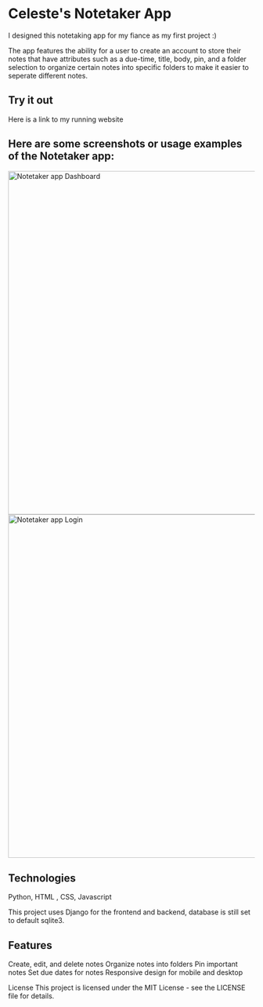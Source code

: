 # Celeste's Notetaker App

I designed this notetaking app for my fiance as my first project :)

The app features the ability for a user to create an account to store their notes that have attributes such as a due-time, title, body, pin, and a folder selection to organize certain notes into specific
folders to make it easier to seperate different notes. 


## Try it out
Here is a link to my running website

  
## Here are some screenshots or usage examples of the Notetaker app:

<img src="https://github.com/user-attachments/assets/d0621bf3-0c09-4c9b-9e8d-1145fd78dc5a" width="700" height="700" alt="Notetaker app Dashboard"/>
<img src="https://github.com/user-attachments/assets/46fe36d8-a423-490f-ba07-270acec94cea" width="700" height="700" alt="Notetaker app Login"/>

## Technologies
Python, HTML , CSS, Javascript

This project uses Django for the frontend and backend, database is still set to default sqlite3. 


## Features
Create, edit, and delete notes
Organize notes into folders
Pin important notes
Set due dates for notes
Responsive design for mobile and desktop


License
This project is licensed under the MIT License - see the LICENSE file for details.
